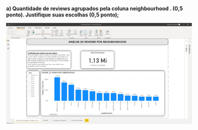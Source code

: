 **a) Quantidade de reviews agrupados pela coluna neighbourhood . (0,5 ponto). Justifique
suas escolhas (0,5 ponto);**

<p align="center">
  <img src="https://github.com/reginaldooriguella/projeto-dm/blob/master/4-a.jpg" >
</p>
